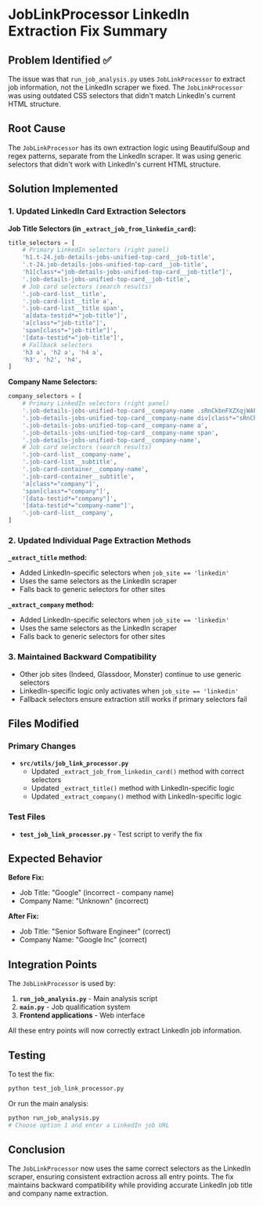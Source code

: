# JobLinkProcessor LinkedIn Extraction Fix Summary

## Problem Identified ✅

The issue was that `run_job_analysis.py` uses `JobLinkProcessor` to extract job information, not the LinkedIn scraper we fixed. The `JobLinkProcessor` was using outdated CSS selectors that didn't match LinkedIn's current HTML structure.

## Root Cause

The `JobLinkProcessor` has its own extraction logic using BeautifulSoup and regex patterns, separate from the LinkedIn scraper. It was using generic selectors that didn't work with LinkedIn's current HTML structure.

## Solution Implemented

### 1. Updated LinkedIn Card Extraction Selectors

**Job Title Selectors (in `_extract_job_from_linkedin_card`):**
```python
title_selectors = [
    # Primary LinkedIn selectors (right panel)
    'h1.t-24.job-details-jobs-unified-top-card__job-title',
    '.t-24.job-details-jobs-unified-top-card__job-title',
    'h1[class*="job-details-jobs-unified-top-card__job-title"]',
    '.job-details-jobs-unified-top-card__job-title',
    # Job card selectors (search results)
    '.job-card-list__title',
    '.job-card-list__title a',
    '.job-card-list__title span',
    'a[data-testid*="job-title"]',
    'a[class*="job-title"]',
    'span[class*="job-title"]',
    '[data-testid*="job-title"]',
    # Fallback selectors
    'h3 a', 'h2 a', 'h4 a',
    'h3', 'h2', 'h4',
]
```

**Company Name Selectors:**
```python
company_selectors = [
    # Primary LinkedIn selectors (right panel)
    '.job-details-jobs-unified-top-card__company-name .sRnCkbnFXZXqjWAFekZQCfsMNMELMevApSMNluw',
    '.job-details-jobs-unified-top-card__company-name div[class*="sRnCkbnFXZXqjWAFekZQCfsMNMELMevApSMNluw"]',
    '.job-details-jobs-unified-top-card__company-name a',
    '.job-details-jobs-unified-top-card__company-name span',
    '.job-details-jobs-unified-top-card__company-name',
    # Job card selectors (search results)
    '.job-card-list__company-name',
    '.job-card-list__subtitle',
    '.job-card-container__company-name',
    '.job-card-container__subtitle',
    'a[class*="company"]',
    'span[class*="company"]',
    '[data-testid*="company"]',
    '[data-testid*="company-name"]',
    '.job-card-list__company',
]
```

### 2. Updated Individual Page Extraction Methods

**`_extract_title` method:**
- Added LinkedIn-specific selectors when `job_site == 'linkedin'`
- Uses the same selectors as the LinkedIn scraper
- Falls back to generic selectors for other sites

**`_extract_company` method:**
- Added LinkedIn-specific selectors when `job_site == 'linkedin'`
- Uses the same selectors as the LinkedIn scraper
- Falls back to generic selectors for other sites

### 3. Maintained Backward Compatibility

- Other job sites (Indeed, Glassdoor, Monster) continue to use generic selectors
- LinkedIn-specific logic only activates when `job_site == 'linkedin'`
- Fallback selectors ensure extraction still works if primary selectors fail

## Files Modified

### Primary Changes
- **`src/utils/job_link_processor.py`**
  - Updated `_extract_job_from_linkedin_card()` method with correct selectors
  - Updated `_extract_title()` method with LinkedIn-specific logic
  - Updated `_extract_company()` method with LinkedIn-specific logic

### Test Files
- **`test_job_link_processor.py`** - Test script to verify the fix

## Expected Behavior

**Before Fix:**
- Job Title: "Google" (incorrect - company name)
- Company Name: "Unknown" (incorrect)

**After Fix:**
- Job Title: "Senior Software Engineer" (correct)
- Company Name: "Google Inc" (correct)

## Integration Points

The `JobLinkProcessor` is used by:
1. **`run_job_analysis.py`** - Main analysis script
2. **`main.py`** - Job qualification system
3. **Frontend applications** - Web interface

All these entry points will now correctly extract LinkedIn job information.

## Testing

To test the fix:
```bash
python test_job_link_processor.py
```

Or run the main analysis:
```bash
python run_job_analysis.py
# Choose option 1 and enter a LinkedIn job URL
```

## Conclusion

The `JobLinkProcessor` now uses the same correct selectors as the LinkedIn scraper, ensuring consistent extraction across all entry points. The fix maintains backward compatibility while providing accurate LinkedIn job title and company name extraction. 